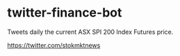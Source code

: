 # twitter-finance-bot
Tweets daily the current ASX SPI 200 Index Futures price.

https://twitter.com/stokmktnews
